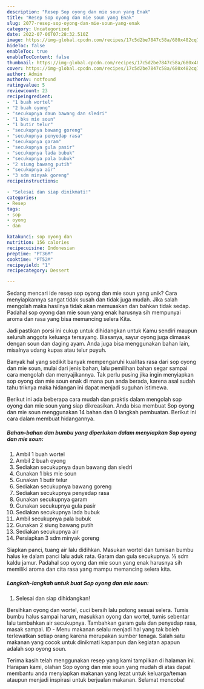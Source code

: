 ```yaml
---
description: "Resep Sop oyong dan mie soun yang Enak"
title: "Resep Sop oyong dan mie soun yang Enak"
slug: 2077-resep-sop-oyong-dan-mie-soun-yang-enak
category: Uncategorized
date: 2022-07-06T07:28:32.510Z
image: https://img-global.cpcdn.com/recipes/17c5d2be7847c58a/680x482cq70/sop-oyong-dan-mie-soun-foto-resep-utama.jpg
hideToc: false
enableToc: true
enableTocContent: false
thumbnail: https://img-global.cpcdn.com/recipes/17c5d2be7847c58a/680x482cq70/sop-oyong-dan-mie-soun-foto-resep-utama.jpg
cover: https://img-global.cpcdn.com/recipes/17c5d2be7847c58a/680x482cq70/sop-oyong-dan-mie-soun-foto-resep-utama.jpg
author: Admin
authorAv: notfound
ratingvalue: 5
reviewcount: 23
recipeingredient:
- "1 buah wortel"
- "2 buah oyong"
- "secukupnya daun bawang dan sledri"
- "1 bks mie soun"
- "1 butir telur"
- "secukupnya bawang goreng"
- "secukupnya penyedap rasa"
- "secukupnya garam"
- "secukupnya gula pasir"
- "secukupnya lada bubuk"
- "secukupnya pala bubuk"
- "2 siung bawang putih"
- "secukupnya air"
- "3 sdm minyak goreng"
recipeinstructions:

- "Selesai dan siap dinikmati!"
categories:
- Resep
tags:
- sop
- oyong
- dan

katakunci: sop oyong dan 
nutrition: 156 calories
recipecuisine: Indonesian
preptime: "PT36M"
cooktime: "PT52M"
recipeyield: "1"
recipecategory: Dessert

---
```





Sedang mencari ide resep sop oyong dan mie soun yang unik? Cara menyiapkannya sangat tidak susah dan tidak juga mudah. Jika salah mengolah maka hasilnya tidak akan memuaskan dan bahkan tidak sedap. Padahal sop oyong dan mie soun yang enak harusnya sih mempunyai aroma dan rasa yang bisa memancing selera Kita.





Jadi pastikan porsi ini cukup untuk dihidangkan untuk Kamu sendiri maupun seluruh anggota keluarga tersayang. Biasanya, sayur oyong juga dimasak dengan soun dan daging ayam. Anda juga bisa menggunakan bahan lain, misalnya udang kupas atau telur puyuh.

Banyak hal yang sedikit banyak mempengaruhi kualitas rasa dari sop oyong dan mie soun, mulai dari jenis bahan, lalu pemilihan bahan segar sampai cara mengolah dan menyajikannya. Tak perlu pusing jika ingin menyiapkan sop oyong dan mie soun enak di mana pun anda berada, karena asal sudah tahu triknya maka hidangan ini dapat menjadi suguhan istimewa.






Berikut ini ada beberapa cara mudah dan praktis dalam mengolah sop oyong dan mie soun yang siap dikreasikan. Anda bisa membuat Sop oyong dan mie soun menggunakan 14 bahan dan 0 langkah pembuatan. Berikut ini cara dalam membuat hidangannya.

<!--inarticleads1-->

##### Bahan-bahan dan bumbu yang diperlukan dalam menyiapkan Sop oyong dan mie soun:

1. Ambil 1 buah wortel
1. Ambil 2 buah oyong
1. Sediakan secukupnya daun bawang dan sledri
1. Gunakan 1 bks mie soun
1. Gunakan 1 butir telur
1. Sediakan secukupnya bawang goreng
1. Sediakan secukupnya penyedap rasa
1. Gunakan secukupnya garam
1. Gunakan secukupnya gula pasir
1. Sediakan secukupnya lada bubuk
1. Ambil secukupnya pala bubuk
1. Gunakan 2 siung bawang putih
1. Sediakan secukupnya air
1. Persiapkan 3 sdm minyak goreng


Siapkan panci, tuang air lalu didihkan. Masukan wortel dan tumisan bumbu halus ke dalam panci lalu aduk rata. Garam dan gula secukupnya. ½ sdm kaldu jamur. Padahal sop oyong dan mie soun yang enak harusnya sih memiliki aroma dan cita rasa yang mampu memancing selera kita. 

<!--inarticleads2-->

##### Langkah-langkah untuk buat Sop oyong dan mie soun:


1. Selesai dan siap dihidangkan!

Bersihkan oyong dan wortel, cuci bersih lalu potong sesuai selera. Tumis bumbu halus sampai harum, masukkan oyong dan wortel, tumis sebentar lalu tambahkan air secukupnya. Tambahkan garam gula dan penyedap rasa, masak sampai. ID - Menu makanan selalu menjadi hal yang tak boleh terlewatkan setiap orang karena merupakan sumber tenaga. Salah satu makanan yang cocok untuk dinikmati kapanpun dan kegiatan apapun adalah sop oyong soun. 

Terima kasih telah menggunakan resep yang kami tampilkan di halaman ini. Harapan kami, olahan Sop oyong dan mie soun yang mudah di atas dapat membantu anda menyiapkan makanan yang lezat untuk keluarga/teman ataupun menjadi inspirasi untuk berjualan makanan. Selamat mencoba!
